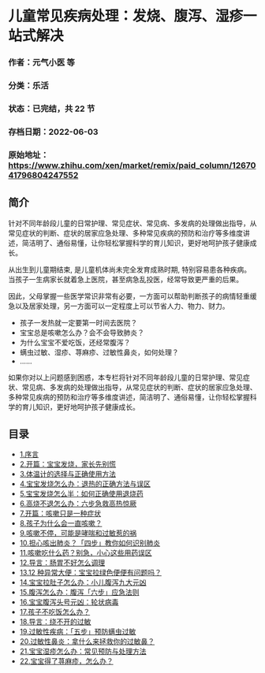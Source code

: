 # 儿童常见疾病处理：发烧、腹泻、湿疹一站式解决

### 作者：元气小医 等

### 分类：乐活

### 状态：已完结，共 22 节

### 存档日期：2022-06-03

### 原始地址：https://www.zhihu.com/xen/market/remix/paid_column/1267041796804247552


## 简介
针对不同年龄段儿童的日常护理、常见症状、常见病、多发病的处理做出指导，从常见症状的判断、症状的居家应急处理、多种常见疾病的预防和治疗等多维度讲述，简洁明了、通俗易懂，让你轻松掌握科学的育儿知识，更好地呵护孩子健康成长。


从出生到儿童期结束, 是儿童机体尚未完全发育成熟时期, 特别容易患各种疾病。当孩子一生病家长就着急上医院，甚至病急乱投医，经常导致更严重的后果。


因此，父母掌握一些医学常识非常有必要，一方面可以帮助判断孩子的病情轻重缓急以及居家处理，另一方面可以一定程度上可以节省人力、物力、财力。


* 孩子一发热就一定要第一时间去医院？
* 宝宝总是咳嗽怎么办？会不会导致肺炎？
* 为什么宝宝不爱吃饭，还经常腹泻？
* 螨虫过敏、湿疹、荨麻疹、过敏性鼻炎，如何处理？
* ......

如果你对以上问题感到困惑，本专栏将针对不同年龄段儿童的日常护理、常见症状、常见病、多发病的处理做出指导，从常见症状的判断、症状的居家应急处理、多种常见疾病的预防和治疗等多维度讲述，简洁明了、通俗易懂，让你轻松掌握科学的育儿知识，更好地呵护孩子健康成长。




## 目录
- [1.序言](1.序言.md)
- [2.开篇：宝宝发烧，家长先别慌](2.开篇：宝宝发烧，家长先别慌.md)
- [3.体温计的选择与正确使用方法](3.体温计的选择与正确使用方法.md)
- [4.宝宝发烧怎么办：退热的正确方法与误区](4.宝宝发烧怎么办：退热的正确方法与误区.md)
- [5.宝宝发烧怎么半：如何正确使用退烧药](5.宝宝发烧怎么半：如何正确使用退烧药.md)
- [6.高烧不退怎么办：六步急救高热惊厥](6.高烧不退怎么办：六步急救高热惊厥.md)
- [7.开篇：咳嗽只是一种症状](7.开篇：咳嗽只是一种症状.md)
- [8.孩子为什么会一直咳嗽？](8.孩子为什么会一直咳嗽？.md)
- [9.咳嗽不停，可能是哮喘和过敏惹的祸](9.咳嗽不停，可能是哮喘和过敏惹的祸.md)
- [10.担心咳出肺炎？「四步」教你如何识别肺炎](10.担心咳出肺炎？「四步」教你如何识别肺炎.md)
- [11.咳嗽吃什么药？别急，小心这些用药误区](11.咳嗽吃什么药？别急，小心这些用药误区.md)
- [12.导言：肠胃不好怎么调理](12.导言：肠胃不好怎么调理.md)
- [13.12 种异常大便：宝宝拉绿色便便有问题吗？](13.12%20种异常大便：宝宝拉绿色便便有问题吗？.md)
- [14.宝宝拉肚子怎么办：小儿腹泻九大元凶](14.宝宝拉肚子怎么办：小儿腹泻九大元凶.md)
- [15.腹泻怎么办：腹泻「六步」应急法则](15.腹泻怎么办：腹泻「六步」应急法则.md)
- [16.宝宝腹泻头号元凶：轮状病毒](16.宝宝腹泻头号元凶：轮状病毒.md)
- [17.孩子不吃饭怎么办？](17.孩子不吃饭怎么办？.md)
- [18.导言：绕不开的过敏](18.导言：绕不开的过敏.md)
- [19.过敏性疾病：「五步」预防螨虫过敏](19.过敏性疾病：「五步」预防螨虫过敏.md)
- [20.过敏性鼻炎：拿什么来拯救你的过敏鼻？](20.过敏性鼻炎：拿什么来拯救你的过敏鼻？.md)
- [21.宝宝湿疹怎么办：常见预防与处理方法](21.宝宝湿疹怎么办：常见预防与处理方法.md)
- [22.宝宝得了荨麻疹，怎么办？](22.宝宝得了荨麻疹，怎么办？.md)